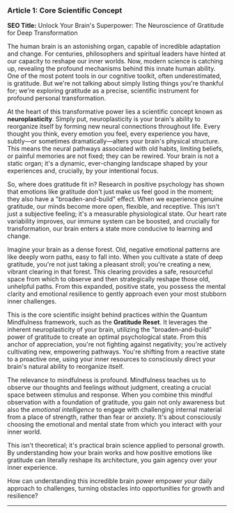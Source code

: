 ### Article 1: Core Scientific Concept
**SEO Title:** Unlock Your Brain's Superpower: The Neuroscience of Gratitude for Deep Transformation

The human brain is an astonishing organ, capable of incredible adaptation and change. For centuries, philosophers and spiritual leaders have hinted at our capacity to reshape our inner worlds. Now, modern science is catching up, revealing the profound mechanisms behind this innate human ability. One of the most potent tools in our cognitive toolkit, often underestimated, is gratitude. But we're not talking about simply listing things you're thankful for; we're exploring gratitude as a precise, scientific instrument for profound personal transformation.

At the heart of this transformative power lies a scientific concept known as **neuroplasticity**. Simply put, neuroplasticity is your brain's ability to reorganize itself by forming new neural connections throughout life. Every thought you think, every emotion you feel, every experience you have, subtly—or sometimes dramatically—alters your brain's physical structure. This means the neural pathways associated with old habits, limiting beliefs, or painful memories are not fixed; they can be rewired. Your brain is not a static organ; it's a dynamic, ever-changing landscape shaped by your experiences and, crucially, by your intentional focus.

So, where does gratitude fit in? Research in positive psychology has shown that emotions like gratitude don't just make us feel good in the moment; they also have a "broaden-and-build" effect. When we experience genuine gratitude, our minds become more open, flexible, and receptive. This isn't just a subjective feeling; it's a measurable physiological state. Our heart rate variability improves, our immune system can be boosted, and crucially for transformation, our brain enters a state more conducive to learning and change.

Imagine your brain as a dense forest. Old, negative emotional patterns are like deeply worn paths, easy to fall into. When you cultivate a state of deep gratitude, you're not just taking a pleasant stroll; you're creating a new, vibrant clearing in that forest. This clearing provides a safe, resourceful space from which to observe and then strategically reshape those old, unhelpful paths. From this expanded, positive state, you possess the mental clarity and emotional resilience to gently approach even your most stubborn inner challenges.

This is the core scientific insight behind practices within the Quantum Mindfulness framework, such as the **Gratitude Reset**. It leverages the inherent neuroplasticity of your brain, utilizing the "broaden-and-build" power of gratitude to create an optimal psychological state. From this anchor of appreciation, you're not fighting against negativity; you're actively cultivating new, empowering pathways. You're shifting from a reactive state to a proactive one, using your inner resources to consciously direct your brain's natural ability to reorganize itself.

The relevance to mindfulness is profound. Mindfulness teaches us to observe our thoughts and feelings without judgment, creating a crucial space between stimulus and response. When you combine this mindful observation with a foundation of gratitude, you gain not only awareness but also the *emotional intelligence* to engage with challenging internal material from a place of strength, rather than fear or anxiety. It's about consciously choosing the emotional and mental state from which you interact with your inner world.

This isn't theoretical; it's practical brain science applied to personal growth. By understanding how your brain works and how positive emotions like gratitude can literally reshape its architecture, you gain agency over your inner experience.

How can understanding this incredible brain power empower *your* daily approach to challenges, turning obstacles into opportunities for growth and resilience?

***